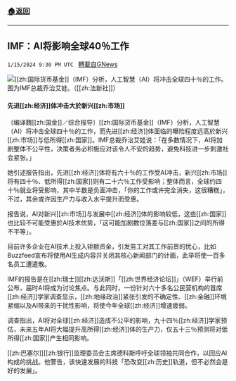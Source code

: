 ###  [:house:返回](README.md)
---


## IMF：AI将影响全球40％工作
`1/15/2024 9:30 PM UTC ` [轉載自GNews](https://gnews.org/articles/2222577)

![](https://img.ltn.com.tw/Upload/business/page/800/2024/01/16/60.jpg "")[[zh:国际货币基金]]（IMF）分析，人工智慧（AI）将冲击全球四十％的工作。图为IMF总裁乔治艾娃。（[[zh:法新社]]）

#### 先进[[zh:经济]]体冲击大於新兴[[zh:市场]]

〔编译魏[[zh:国金]]／综合报导〕[[zh:国际货币基金]]（IMF）分析，人工智慧（AI）将冲击全球四十％的工作，而先进[[zh:经济]]体面临的曝险程度远高於新兴[[zh:市场]]与低所得[[zh:国家]]。IMF总裁乔治艾娃说：「在多数情况下，AI将加剧整体不公平性，决策者务必积极应对该令人不安的趋势，避免科技进一步刺激社会紧张。」

她引述报告指出，先进[[zh:经济]]体将有六十％的工作受AI冲击，新兴[[zh:市场]]将有四十％、低所得[[zh:国家]]则有二十六％工作受影响；整体而言，全球约四十％就业将受影响，其中半数是负面冲击，「你的工作或许完全消失，这很糟糕」，不过，其余或许因生产力与收入水平提升而受惠。

报告说，AI对新兴[[zh:市场]]与发展中[[zh:经济]]体的影响较低，这些[[zh:国家]]也比较不可能受惠於AI技术优势，「这可能加剧数位落差与[[zh:国家]]之间的所得不平等」。

目前许多企业在AI技术上投入钜额资金，引发劳工对其工作前景的忧心，比如Buzzfeed宣布将使用AI生成内容并关闭其核心新闻部门的计画，此举将使一百多名员工遭遣散。

IMF的报告是在[[zh:瑞士]][[zh:达沃斯]]「[[zh:世界经济论坛]]」（WEF）举行前公布，届时AI将成为讨论焦点。与此同时，一份针对六十多名公民营机构的首席[[zh:经济]]学家调查显示，[[zh:地缘政治]]紧张引发的不确定性、[[zh:金融]]环境紧缩以及AI带来的干扰性影响，将使今年全球[[zh:经济]]增速疲弱。

调查指出，AI将对全球[[zh:经济]]造成不公平的影响，九十四％[[zh:经济]]学家预估，未来五年AI将大幅提升高所得[[zh:经济]]体的生产力，仅五十三％预测将对低所得[[zh:国家]]产生相同影响。

[[zh:巴塞尔]][[zh:银行]]监理委员会主席德科斯呼吁全球领袖共同合作，以回应AI构成的挑战。他警告，该快速发展的科技「恐改变[[zh:历史]]轨道，但不必然会是好的发展」。
